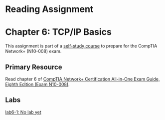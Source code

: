 # Reading Assignment
# Chapter 6: TCP/IP Basics
This assignment is part of a [self-study course](../README.md) to prepare for the CompTIA Network+ (N10-008) exam.
## Primary Resource
Read chapter 6 of [CompTIA Network+ Certification All-in-One Exam Guide, Eighth Edition (Exam N10-008)](https://www.amazon.com/CompTIA-Network-Certification-N10-008-Comptia/dp/1264269056).
## Labs
[lab6-1: No lab yet](lab6-1.md)</br>
